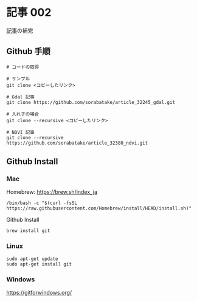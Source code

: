 # 記事 002

[記事]()の補完

## Github 手順

```shell
# コードの取得

# サンプル
git clone <コピーしたリンク>

# Gdal 記事
git clone https://github.com/sorabatake/article_32245_gdal.git

# 入れ子の場合
git clone --recursive <コピーしたリンク>

# NDVI 記事
git clone --recursive https://github.com/sorabatake/article_32380_ndvi.git

```


## Github Install 

### Mac 

Homebrew: https://brew.sh/index_ja
```shell
/bin/bash -c "$(curl -fsSL https://raw.githubusercontent.com/Homebrew/install/HEAD/install.sh)"
```

Github Install
```shell
brew install git
```

### Linux
```shell
sudo apt-get update
sudo apt-get install git
```

### Windows
https://gitforwindows.org/



